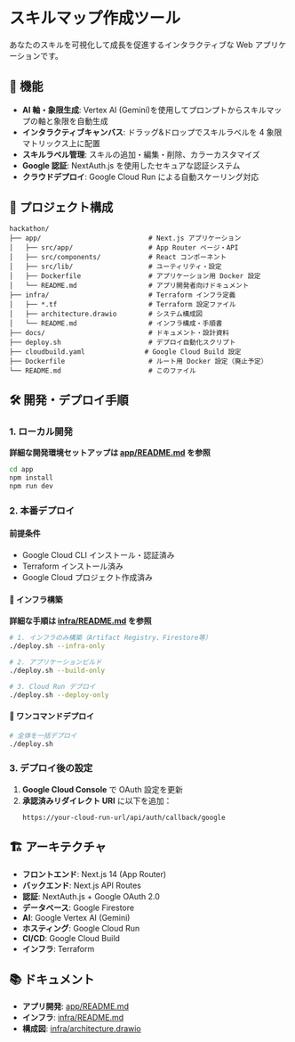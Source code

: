 # スキルマップ作成ツール

あなたのスキルを可視化して成長を促進するインタラクティブな Web アプリケーションです。

## 🚀 機能

- **AI 軸・象限生成**: Vertex AI (Gemini)を使用してプロンプトからスキルマップの軸と象限を自動生成
- **インタラクティブキャンバス**: ドラッグ&ドロップでスキルラベルを 4 象限マトリックス上に配置
- **スキルラベル管理**: スキルの追加・編集・削除、カラーカスタマイズ
- **Google 認証**: NextAuth.js を使用したセキュアな認証システム
- **クラウドデプロイ**: Google Cloud Run による自動スケーリング対応

## 📁 プロジェクト構成

```
hackathon/
├── app/                           # Next.js アプリケーション
│   ├── src/app/                   # App Router ページ・API
│   ├── src/components/            # React コンポーネント
│   ├── src/lib/                   # ユーティリティ・設定
│   ├── Dockerfile                 # アプリケーション用 Docker 設定
│   └── README.md                  # アプリ開発者向けドキュメント
├── infra/                         # Terraform インフラ定義
│   ├── *.tf                       # Terraform 設定ファイル
│   ├── architecture.drawio        # システム構成図
│   └── README.md                  # インフラ構成・手順書
├── docs/                          # ドキュメント・設計資料
├── deploy.sh                      # デプロイ自動化スクリプト
├── cloudbuild.yaml               # Google Cloud Build 設定
├── Dockerfile                     # ルート用 Docker 設定（廃止予定）
└── README.md                      # このファイル
```

## 🛠️ 開発・デプロイ手順

### 1. ローカル開発

**詳細な開発環境セットアップは [app/README.md](./app/README.md) を参照**

```bash
cd app
npm install
npm run dev
```

### 2. 本番デプロイ

#### 前提条件

- Google Cloud CLI インストール・認証済み
- Terraform インストール済み
- Google Cloud プロジェクト作成済み

#### 🔧 インフラ構築

**詳細な手順は [infra/README.md](./infra/README.md) を参照**

```bash
# 1. インフラのみ構築（Artifact Registry、Firestore等）
./deploy.sh --infra-only

# 2. アプリケーションビルド
./deploy.sh --build-only

# 3. Cloud Run デプロイ
./deploy.sh --deploy-only
```

#### 🚀 ワンコマンドデプロイ

```bash
# 全体を一括デプロイ
./deploy.sh
```

### 3. デプロイ後の設定

1. **Google Cloud Console** で OAuth 設定を更新
2. **承認済みリダイレクト URI** に以下を追加：
   ```
   https://your-cloud-run-url/api/auth/callback/google
   ```

## 🏗️ アーキテクチャ

- **フロントエンド**: Next.js 14 (App Router)
- **バックエンド**: Next.js API Routes
- **認証**: NextAuth.js + Google OAuth 2.0
- **データベース**: Google Firestore
- **AI**: Google Vertex AI (Gemini)
- **ホスティング**: Google Cloud Run
- **CI/CD**: Google Cloud Build
- **インフラ**: Terraform

## 📚 ドキュメント

- **アプリ開発**: [app/README.md](./app/README.md)
- **インフラ**: [infra/README.md](./infra/README.md)
- **構成図**: [infra/architecture.drawio](./infra/architecture.drawio)
